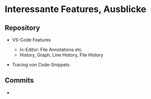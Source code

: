 # Interessante Features, Ausblicke

## Repository

 * VS-Code Features
   - In-Editor: File Annotations etc.
   - History, Graph, Line History, File History
   
 * Tracing von Code-Snippets

## Commits

 * 